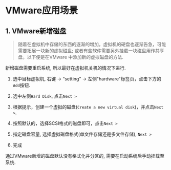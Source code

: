# VMware应用场景

## 1. VMware新增磁盘

> 随着在虚拟机中存储的东西的逐渐的增加，虚拟机的硬盘也逐渐告急，可能需要拓展一块新的虚拟磁盘; 或者有些软件需要另外挂载一块磁盘用作共享盘。以下便是在VMware 中添加新的虚拟磁盘的方法.

新增磁盘需要重启系统, 所以最好在虚拟机关机的情况下进行.

1. 选中目标虚拟机, 右键 -> “setting” -> 左侧"hardware"标签页，点击下方的`Add`按钮.

2. 选中左侧`Hard Disk`, 点击`Next >`

3. 根据提示，创建一个虚拟的磁盘(`Create a new virtual disk`)，并点击`Next >`.

4. 按照默认的，选择SCSI格式的磁盘即可，点击`Next >`

5. 指定磁盘容量, 选择虚拟磁盘格式(单文件存储还是多文件存储), `Next >`

6. 完成

通过VMware新增的磁盘默认没有格式化并分区的, 需要在启动系统后手动挂载至系统.
